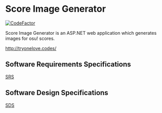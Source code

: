  
# Score Image Generator
[![CodeFactor](https://www.codefactor.io/repository/github/tryonelove/scoreimagegenerator/badge)](https://www.codefactor.io/repository/github/tryonelove/scoreimagegenerator)

Score Image Generator is an ASP.NET web application which generates images for osu! scores.

http://tryonelove.codes/

## Software Requirements Specifications
[SRS](Documentation/Software%20Requirements%20Specifications.md)
## Software Design Specifications
[SDS](Documentation/Software%20Design%20Specifications.md)
